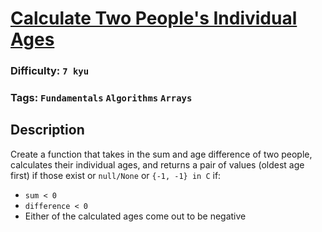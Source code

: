 # [Calculate Two People's Individual Ages](https://www.codewars.com/kata/58e0bd6a79716b7fcf0013b1)

### Difficulty: `7 kyu`

### Tags: `Fundamentals` `Algorithms` `Arrays`

## Description

Create a function that takes in the sum and age difference of two people, calculates their individual ages, and returns a pair of values (oldest age first) if those exist or `null/None` or `{-1, -1} in C` if:

- `sum < 0`
- `difference < 0`
- Either of the calculated ages come out to be negative
